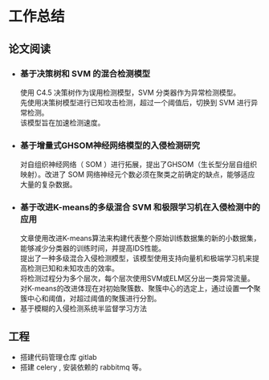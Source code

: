 # 工作总结
## 论文阅读 
- ### 基于决策树和 SVM 的混合检测模型<br/>
    使用 C4.5 决策树作为误用检测模型，SVM 分类器作为异常检测模型。<br>先使用决策树模型进行已知攻击检测，超过一个阈值后，切换到 SVM 进行异常检测。<br>该模型旨在加速检测速度。
- ### 基于增量式GHSOM神经网络模型的入侵检测研究<br/>
    对自组织神经网络（ SOM ）进行拓展，提出了GHSOM（生长型分层自组织映射）。改进了 SOM 网络神经元个数必须在聚类之前确定的缺点，能够适应大量的复杂数据。
- ### 基于改进K-means的多级混合 SVM 和极限学习机在入侵检测中的应用<br>
    文章使用改进K-means算法来构建代表整个原始训练数据集的新的小数据集，能够减少分类器的训练时间，并提高IDS性能。<br>提出了一种多级混合入侵检测模型，该模型使用支持向量机和极端学习机来提高检测已知和未知攻击的效率。<br>将检测过程分为多个层次，每个层次使用SVM或ELM区分出一类异常流量。<br>对K-means的改进体现在对初始聚簇数、聚簇中心的选定上，通过设置**一个**聚簇中心和阈值，对超过阈值的聚簇进行分割。
- 基于模糊的入侵检测系统半监督学习方法<br>
## 工程
- 搭建代码管理仓库 gitlab
- 搭建 celery , 安装依赖的 rabbitmq 等。
